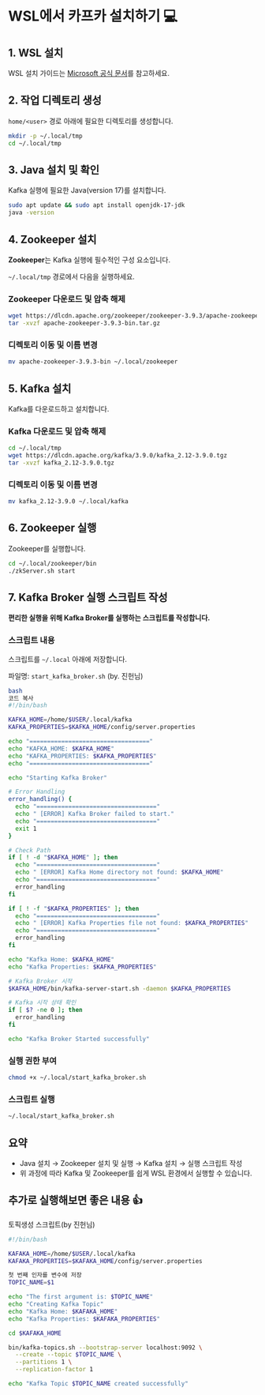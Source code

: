 # WSL에서 카프카 설치하기 💻

## **1. WSL 설치**
WSL 설치 가이드는 [Microsoft 공식 문서](https://learn.microsoft.com/ko-kr/windows/wsl/install)를 참고하세요.


## **2. 작업 디렉토리 생성**
`home/<user>` 경로 아래에 필요한 디렉토리를 생성합니다.

```bash
mkdir -p ~/.local/tmp
cd ~/.local/tmp
```

## **3. Java 설치 및 확인**
Kafka 실행에 필요한 Java(version 17)를 설치합니다.

```bash
sudo apt update && sudo apt install openjdk-17-jdk
java -version
```

## **4. Zookeeper 설치**

**Zookeeper**는 Kafka 실행에 필수적인 구성 요소입니다.

`~/.local/tmp` 경로에서 다음을 실행하세요.

### **Zookeeper 다운로드 및 압축 해제**

```bash
wget https://dlcdn.apache.org/zookeeper/zookeeper-3.9.3/apache-zookeeper-3.9.3-bin.tar.gz
tar -xvzf apache-zookeeper-3.9.3-bin.tar.gz
```

### **디렉토리 이동 및 이름 변경**

```bash
mv apache-zookeeper-3.9.3-bin ~/.local/zookeeper
```

## **5. Kafka 설치**

Kafka를 다운로드하고 설치합니다.

### **Kafka 다운로드 및 압축 해제**

```bash
cd ~/.local/tmp
wget https://dlcdn.apache.org/kafka/3.9.0/kafka_2.12-3.9.0.tgz
tar -xvzf kafka_2.12-3.9.0.tgz
```

### **디렉토리 이동 및 이름 변경**

```bash
mv kafka_2.12-3.9.0 ~/.local/kafka
```

## **6. Zookeeper 실행**

Zookeeper를 실행합니다.

```bash
cd ~/.local/zookeeper/bin
./zkServer.sh start
```

## **7. Kafka Broker 실행 스크립트 작성**

**편리한 실행을 위해 Kafka Broker를 실행하는 스크립트를 작성합니다.**

### 스크립트 내용

스크립트를 `~/.local` 아래에 저장합니다. 

파일명: `start_kafka_broker.sh` (by. 진헌님)

```bash
bash
코드 복사
#!/bin/bash

KAFKA_HOME=/home/$USER/.local/kafka
KAFKA_PROPERTIES=$KAFKA_HOME/config/server.properties

echo "=================================="
echo "KAFKA_HOME: $KAFKA_HOME"
echo "KAFKA_PROPERTIES: $KAFKA_PROPERTIES"
echo "=================================="

echo "Starting Kafka Broker"

# Error Handling
error_handling() {
  echo "=================================="
  echo " [ERROR] Kafka Broker failed to start."
  echo "=================================="
  exit 1
}

# Check Path
if [ ! -d "$KAFKA_HOME" ]; then
  echo "=================================="
  echo " [ERROR] Kafka Home directory not found: $KAFKA_HOME"
  echo "=================================="
  error_handling
fi

if [ ! -f "$KAFKA_PROPERTIES" ]; then
  echo "=================================="
  echo " [ERROR] Kafka Properties file not found: $KAFKA_PROPERTIES"
  echo "=================================="
  error_handling
fi

echo "Kafka Home: $KAFKA_HOME"
echo "Kafka Properties: $KAFKA_PROPERTIES"

# Kafka Broker 시작
$KAFKA_HOME/bin/kafka-server-start.sh -daemon $KAFKA_PROPERTIES

# Kafka 시작 상태 확인
if [ $? -ne 0 ]; then
  error_handling
fi

echo "Kafka Broker Started successfully"

```

### **실행 권한 부여**
```bash
chmod +x ~/.local/start_kafka_broker.sh
```

### **스크립트 실행**
```bash
~/.local/start_kafka_broker.sh
```

## **요약**
- Java 설치 → Zookeeper 설치 및 실행 → Kafka 설치 → 실행 스크립트 작성
- 위 과정에 따라 Kafka 및 Zookeeper를 쉽게 WSL 환경에서 실행할 수 있습니다.


## **추가로 실행해보면 좋은 내용 👍**
토픽생성 스크립트(by 진헌님)

```bash
#!/bin/bash

KAFAKA_HOME=/home/$USER/.local/kafka
KAFAKA_PROPERTIES=$KAFAKA_HOME/config/server.properties

첫 번째 인자를 변수에 저장
TOPIC_NAME=$1

echo "The first argument is: $TOPIC_NAME"
echo "Creating Kafka Topic"
echo "Kafka Home: $KAFAKA_HOME"
echo "Kafka Properties: $KAFAKA_PROPERTIES"

cd $KAFAKA_HOME

bin/kafka-topics.sh --bootstrap-server localhost:9092 \
  --create --topic $TOPIC_NAME \
  --partitions 1 \
  --replication-factor 1

echo "Kafka Topic $TOPIC_NAME created successfully"
```
